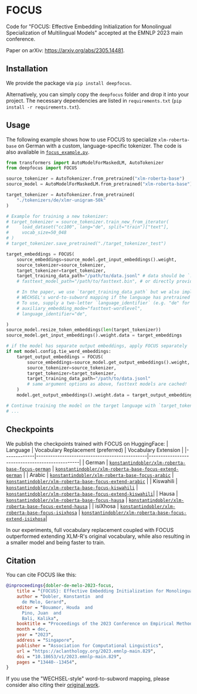 # FOCUS

Code for "FOCUS: Effective Embedding Initialization for Monolingual Specialization of Multilingual Models" accepted at the EMNLP 2023 main conference.

Paper on arXiv: https://arxiv.org/abs/2305.14481.

## Installation

We provide the package via `pip install deepfocus`.

Alternatively, you can simply copy the `deepfocus` folder and drop it into your project.
The necessary dependencies are listed in `requirements.txt` (`pip install -r requirements.txt`).

## Usage

The following example shows how to use FOCUS to specialize `xlm-roberta-base` on German with a custom, language-specific tokenizer. The code is also available in [`focus_example.py`](focus_example.py).

```python
from transformers import AutoModelForMaskedLM, AutoTokenizer
from deepfocus import FOCUS

source_tokenizer = AutoTokenizer.from_pretrained("xlm-roberta-base")
source_model = AutoModelForMaskedLM.from_pretrained("xlm-roberta-base")

target_tokenizer = AutoTokenizer.from_pretrained(
    "./tokenizers/de/xlmr-unigram-50k"
)

# Example for training a new tokenizer:
# target_tokenizer = source_tokenizer.train_new_from_iterator(
#     load_dataset("cc100", lang="de", split="train")["text"],
#     vocab_size=50_048
# )
# target_tokenizer.save_pretrained("./target_tokenizer_test")

target_embeddings = FOCUS(
    source_embeddings=source_model.get_input_embeddings().weight,
    source_tokenizer=source_tokenizer,
    target_tokenizer=target_tokenizer,
    target_training_data_path="/path/to/data.jsonl" # data should be `.jsonl` where each line is a sample like {"text": "Lorem ipsum..."}
    # fasttext_model_path="/path/to/fasttext.bin", # or directly provide path to token-level fasttext model 

    # In the paper, we use `target_training_data_path` but we also implement using
    # WECHSEL's word-to-subword mapping if the language has pretrained fasttext word embeddings available online
    # To use, supply a two-letter `language_identifier` (e.g. "de" for German) instead of `target_training_data_path` and set:
    # auxiliary_embedding_mode="fasttext-wordlevel",
    # language_identifier="de",

)
source_model.resize_token_embeddings(len(target_tokenizer))
source_model.get_input_embeddings().weight.data = target_embeddings

# if the model has separate output embeddings, apply FOCUS separately
if not model.config.tie_word_embeddings:
    target_output_embeddings = FOCUS(
        source_embeddings=source_model.get_output_embeddings().weight,
        source_tokenizer=source_tokenizer,
        target_tokenizer=target_tokenizer,
        target_training_data_path="/path/to/data.jsonl"
        # same argument options as above, fasttext models are cached!
    )
    model.get_output_embeddings().weight.data = target_output_embeddings

# Continue training the model on the target language with `target_tokenizer`.
# ...
```

## Checkpoints
We publish the checkpoints trained with FOCUS on HuggingFace:
| Language    | Vocabulary Replacement (preferred)                              | Vocabulary Extension                                 |
|-------------|-----------------------------------------------|------------------------------------------------|
| German      | [`konstantindobler/xlm-roberta-base-focus-german`](https://huggingface.co/konstantindobler/xlm-roberta-base-focus-german)           | [`konstantindobler/xlm-roberta-base-focus-extend-german`](https://huggingface.co/konstantindobler/xlm-roberta-base-focus-extend-german)          |
| Arabic      | [`konstantindobler/xlm-roberta-base-focus-arabic`](https://huggingface.co/konstantindobler/xlm-roberta-base-focus-arabic)           | [`konstantindobler/xlm-roberta-base-focus-extend-arabic`](https://huggingface.co/konstantindobler/xlm-roberta-base-focus-extend-arabic)          |
| Kiswahili   | [`konstantindobler/xlm-roberta-base-focus-kiswahili`](https://huggingface.co/konstantindobler/xlm-roberta-base-focus-kiswahili)     | [`konstantindobler/xlm-roberta-base-focus-extend-kiswahili`](https://huggingface.co/konstantindobler/xlm-roberta-base-focus-extend-kiswahili)|
| Hausa       | [`konstantindobler/xlm-roberta-base-focus-hausa`](https://huggingface.co/konstantindobler/xlm-roberta-base-focus-hausa)           | [`konstantindobler/xlm-roberta-base-focus-extend-hausa`](https://huggingface.co/konstantindobler/xlm-roberta-base-focus-extend-hausa)          |
| isiXhosa    | [`konstantindobler/xlm-roberta-base-focus-isixhosa`](https://huggingface.co/konstantindobler/xlm-roberta-base-focus-isixhosa)     | [`konstantindobler/xlm-roberta-base-focus-extend-isixhosa`](https://huggingface.co/konstantindobler/xlm-roberta-base-focus-extend-isixhosa)|

In our experiments, full vocabulary replacement coupled with FOCUS outperformed extending XLM-R's original vocabulary, while also resulting in a smaller model and being faster to train.

## Citation

You can cite FOCUS like this:

```bibtex
@inproceedings{dobler-de-melo-2023-focus,
    title = "{FOCUS}: Effective Embedding Initialization for Monolingual Specialization of Multilingual Models",
    author = "Dobler, Konstantin  and
      de Melo, Gerard",
    editor = "Bouamor, Houda  and
      Pino, Juan  and
      Bali, Kalika",
    booktitle = "Proceedings of the 2023 Conference on Empirical Methods in Natural Language Processing",
    month = dec,
    year = "2023",
    address = "Singapore",
    publisher = "Association for Computational Linguistics",
    url = "https://aclanthology.org/2023.emnlp-main.829",
    doi = "10.18653/v1/2023.emnlp-main.829",
    pages = "13440--13454",
}
```

If you use the "WECHSEL-style" word-to-subword mapping, please consider also citing their [original work](https://github.com/CPJKU/wechsel).
